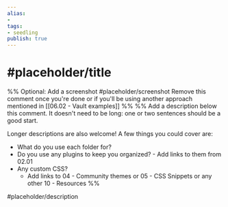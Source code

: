 ```yaml
---
alias: 
- 
tags:
- seedling
publish: true
---
```


# #placeholder/title 

%% Optional: Add a screenshot
#placeholder/screenshot 
Remove this comment once you're done or if you'll be using another approach mentioned in [[06.02 - Vault examples]]
%%
%% Add a description below this comment. It doesn't need to be long: one or two sentences should be a good start. 

Longer descriptions are also welcome! A few things you could cover are: 
- What do you use each folder for?
- Do you use any plugins to keep you organized? - Add links to them from 02.01
- Any custom CSS? 
	- Add links to 04 - Community themes or 05 - CSS Snippets or any other 10 - Resources
%%

#placeholder/description 


